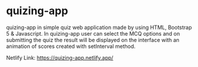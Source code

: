 # quizing-app
quizing-app in simple quiz web application made by using HTML, Bootstrap 5 & Javascript. In quizing-app user can select the MCQ options and on submitting the quiz the result will be displayed on the interface with an animation of scores created with setInterval method.

Netlify Link: https://quizing-app.netlify.app/
